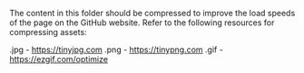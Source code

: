 The content in this folder should be compressed to improve the
load speeds of the page on the GitHub website. Refer to the following
resources for compressing assets:

.jpg - https://tinyjpg.com
.png - https://tinypng.com
.gif - https://ezgif.com/optimize
